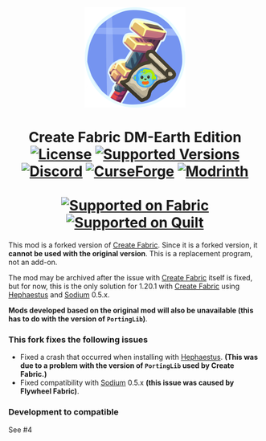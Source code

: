 <p align="center"><img src="icon/400x400.png" alt="Logo" width="200"></p>
<h1 align="center">Create Fabric DM-Earth Edition<br>
	<a href="https://github.com/DM-Earth/create-fabric-dme-edition/blob/master/LICENSE"><img src="https://img.shields.io/github/license/Creators-of-Create/Create?style=flat&color=900c3f" alt="License"></a>
    <a href="https://www.curseforge.com/minecraft/mc-mods/create-fabric/files"><img src="https://cf.way2muchnoise.eu/versions/create-fabric-dme-edition.svg" alt="Supported Versions"></a>
    <a href="https://discord.gg/sHUtFBxVdj"><img src="https://img.shields.io/discord/620934202875183104?color=5865f2&label=Discord&style=flat" alt="Discord"></a>
	<a href="https://www.curseforge.com/minecraft/mc-mods/create-fabric-dme-edition"><img src="http://cf.way2muchnoise.eu/create-fabric-dme-edition.svg" alt="CurseForge"></a>
    <a href="https://modrinth.com/mod/create-fabric-dme-edition"><img src="https://img.shields.io/modrinth/dt/create-fabric-dme-edition?logo=modrinth&label=&suffix=%20&style=flat&color=242629&labelColor=5ca424&logoColor=1c1c1c" alt="Modrinth"></a>
    <br><br>
    <a href="https://fabricmc.net/"><img
        src="https://cdn.discordapp.com/attachments/705864145169416313/969720133998239794/fabric_supported.png"
        alt="Supported on Fabric"
        width="200"
    ></a>
    <a href="https://quiltmc.org/"><img
        src="https://cdn.discordapp.com/attachments/705864145169416313/969716884482183208/quilt_supported.png"
        alt="Supported on Quilt"
        width="200"
    ></a>
</h1>

This mod is a forked version of [Create Fabric](https://modrinth.com/mod/create-fabric). Since it is a forked version, it **cannot be used with the original version**.
This is a replacement program, not an add-on.

The mod may be archived after the issue with [Create Fabric](https://modrinth.com/mod/create-fabric) itself is fixed, but for now,
this is the only solution for 1.20.1 with [Create Fabric](https://modrinth.com/mod/create-fabric) using [Hephaestus](https://modrinth.com/mod/hephaestus) and [Sodium](https://modrinth.com/mod/sodium) 0.5.x.

**Mods developed based on the original mod will also be unavailable (this has to do with the version of `PortingLib`)**.

### This fork fixes the following issues
- Fixed a crash that occurred when installing with [Hephaestus](https://modrinth.com/mod/hephaestus). **(This was due to a problem with the version of `PortingLib` used by Create Fabric.)**
- Fixed compatibility with [Sodium](https://modrinth.com/mod/sodium) 0.5.x **(this issue was caused by Flywheel Fabric)**.

### Development to compatible
See #4

